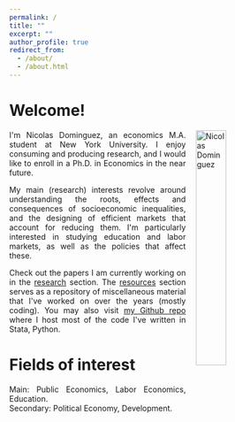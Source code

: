 ```yaml
---
permalink: /
title: ""
excerpt: ""
author_profile: true
redirect_from: 
  - /about/
  - /about.html
---
```


<style>

/* By default, make all images center-aligned, and 60% of the width
of the screen in size */
img
{
    display:block;
    float:none;
    margin-left:auto;
    margin-right:auto;
    width:60%;
}

/* Create a CSS class to style images to left-align, or "float left" */
.leftAlign
{
    display:inline-block;
    float:left;
    /* provide a 15 pixel gap between the image and the text to its right */
    margin-right:18px;
}

/* Create a CSS class to style images to right-align, or "float right" */
.rightAlign
{
    display:inline-block;
    float:right;
    /* provide a 15 pixel gap between the image and the text to its left */
    margin-left:18px;
}

</style>

# Welcome!

<img src="https://nicoidominguez.github.io/images/Nico-1-edited.jpg" alt="Nicolas Dominguez" class="rightAlign" style="width:33%">

<p align="justify"> I'm Nicolas Dominguez, an economics M.A. student at New York University. I enjoy consuming and producing research, and I would like to enroll in a Ph.D. in Economics in the near future. </p> 

<p align="justify"> My main (research) interests revolve around understanding the roots, effects and consequences of socioeconomic inequalities, and the designing of efficient markets that account for reducing them. I'm particularly interested in studying education and labor markets, as well as the policies that affect these. </p> 

<p align="justify"> Check out the papers I am currently working on in the <a href='https://nicoidominguez.github.io/research/'>research</a> section. The <a href='https://nicoidominguez.github.io/resources/'>resources</a> section serves as a repository of miscellaneous material that I've worked on over the years (mostly coding). You may also visit <a href='https://www.github.com/nicoidominguez'>my Github repo</a> where I host most of the code I've written in Stata, Python. </p> 

# Fields of interest
<p align="justify"> Main: Public Economics, Labor Economics, Education. <br /> 
Secondary: Political Economy, Development. </p> 
